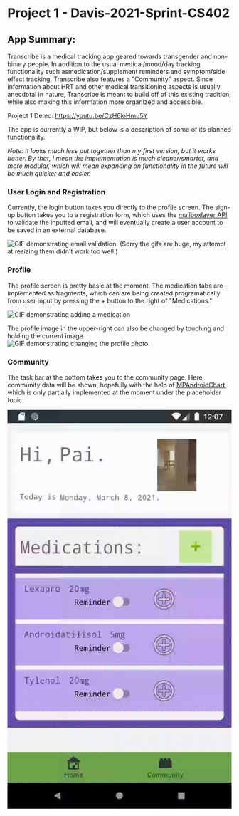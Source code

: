 # Project 1 - Davis-2021-Sprint-CS402

## App Summary:

Transcribe is a medical tracking app geared towards transgender and non-binary people. In addition to the usual medical/mood/day tracking functionality such asmedication/supplement reminders and symptom/side effect tracking, Transcribe also features a "Community" aspect. 
Since information about HRT and other medical transitioning aspects is usually anecdotal in nature, Transcribe is meant to build off of this existing tradition, while also making this information more organized and accessible.

Project 1 Demo: https://youtu.be/CzH6loHmu5Y

The app is currently a WIP, but below is a description of some of its planned functionality. 

_Note: It looks much less put together than my first version, but it *works* better. By that, I mean the implementation is much cleaner/smarter, and more modular, which will mean expanding on functionality in the future will be much quicker and easier._

### User Login and Registration

Currently, the login button takes you directly to the profile screen.
The sign-up button takes you to a registration form, which uses the [mailboxlayer API](https://mailboxlayer.com/) to validate the inputted email, and will eventually create a user account to be saved in an external database. 

![GIF demonstrating email validation.](./documentation/email_validation.gif)
(Sorry the gifs are huge, my attempt at resizing them didn't work too well.)

### Profile

The profile screen is pretty basic at the moment. The medication tabs are implemented as fragments, which can are being created programatically from user input by pressing the + button to the right of "Medications."

![GIF demonstrating adding a medication](./documentation/medication.gif)  
  
  
The profile image in the upper-right can also be changed by touching and holding the current image.   
![GIF demonstrating changing the profile photo.](./documentation/photo_change.gif)  

### Community

The task bar at the bottom takes you to the community page. Here, community data will be shown, hopefully with the help of [MPAndroidChart](https://github.com/PhilJay/MPAndroidChart), which is only partially implemented at the moment under the placeholder topic. 
  
![GIF demonstrating community page.](./documentation/community.gif)


